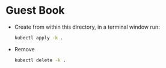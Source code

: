 # Guest Book

- Create from within this directory, in a terminal window run:
    ```bash
    kubectl apply -k .
    ```

- Remove
    ```bash
    kubectl delete -k .
    ```